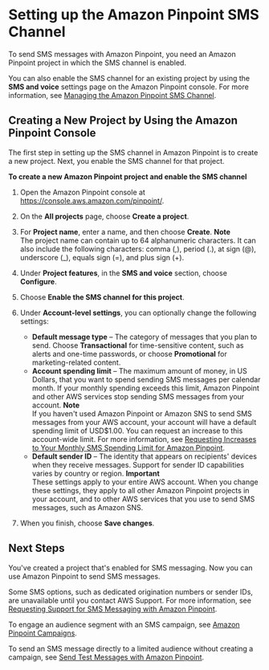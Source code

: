 # Setting up the Amazon Pinpoint SMS Channel<a name="channels-sms-setup"></a>

To send SMS messages with Amazon Pinpoint, you need an Amazon Pinpoint project in which the SMS channel is enabled\.

You can also enable the SMS channel for an existing project by using the **SMS and voice** settings page on the Amazon Pinpoint console\. For more information, see [Managing the Amazon Pinpoint SMS Channel](channels-sms-manage.md)\.

## Creating a New Project by Using the Amazon Pinpoint Console<a name="channels-sms-setup-mobilehub"></a>

The first step in setting up the SMS channel in Amazon Pinpoint is to create a new project\. Next, you enable the SMS channel for that project\.

**To create a new Amazon Pinpoint project and enable the SMS channel**

1. Open the Amazon Pinpoint console at [https://console\.aws\.amazon\.com/pinpoint/](https://console.aws.amazon.com/pinpoint/)\.

1. On the **All projects** page, choose **Create a project**\.

1. For **Project name**, enter a name, and then choose **Create**\.
**Note**  
The project name can contain up to 64 alphanumeric characters\. It can also include the following characters: comma \(,\), period \(\.\), at sign \(@\), underscore \(\_\), equals sign \(=\), and plus sign \(\+\)\.

1. Under **Project features**, in the **SMS and voice** section, choose **Configure**\.

1. Choose **Enable the SMS channel for this project**\.

1. Under **Account\-level settings**, you can optionally change the following settings:
   + **Default message type** – The category of messages that you plan to send\. Choose **Transactional** for time\-sensitive content, such as alerts and one\-time passwords, or choose **Promotional** for marketing\-related content\.
   + **Account spending limit** – The maximum amount of money, in US Dollars, that you want to spend sending SMS messages per calendar month\. If your monthly spending exceeds this limit, Amazon Pinpoint and other AWS services stop sending SMS messages from your account\.
**Note**  
If you haven't used Amazon Pinpoint or Amazon SNS to send SMS messages from your AWS account, your account will have a default spending limit of USD$1\.00\. You can request an increase to this account\-wide limit\. For more information, see [Requesting Increases to Your Monthly SMS Spending Limit for Amazon Pinpoint](channels-sms-awssupport-spend-threshold.md)\.
   + **Default sender ID** – The identity that appears on recipients' devices when they receive messages\. Support for sender ID capabilities varies by country or region\.
**Important**  
These settings apply to your entire AWS account\. When you change these settings, they apply to all other Amazon Pinpoint projects in your account, and to other AWS services that you use to send SMS messages, such as Amazon SNS\.

1. When you finish, choose **Save changes**\.

## Next Steps<a name="channels-sms-setup-next"></a>

You've created a project that's enabled for SMS messaging\. Now you can use Amazon Pinpoint to send SMS messages\. 

Some SMS options, such as dedicated origination numbers or sender IDs, are unavailable until you contact AWS Support\. For more information, see [Requesting Support for SMS Messaging with Amazon Pinpoint](channels-sms-awssupport.md)\.

To engage an audience segment with an SMS campaign, see [Amazon Pinpoint Campaigns](campaigns.md)\.

To send an SMS message directly to a limited audience without creating a campaign, see [Send Test Messages with Amazon Pinpoint](messages.md)\.